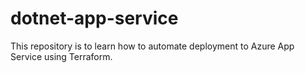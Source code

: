 # dotnet-app-service
This repository is to learn how to automate deployment to Azure App Service using Terraform.
